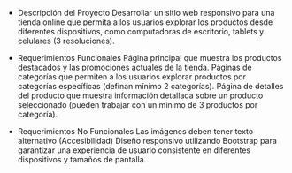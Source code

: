 * Descripción del Proyecto
Desarrollar un sitio web responsivo para una tienda online que permita a los usuarios explorar los productos desde diferentes dispositivos, como computadoras de escritorio, tablets y celulares (3 resoluciones).
 
* Requerimientos Funcionales
Página principal que muestra los productos destacados y las promociones actuales de la tienda.
Páginas de categorías que permiten a los usuarios explorar productos por categorías específicas (definan mínimo 2 categorías).
Página de detalles del producto que muestra información detallada sobre un producto seleccionado (pueden trabajar con un mínimo de 3 productos por categoría).

* Requerimientos No Funcionales
Las imágenes deben tener texto alternativo (Accesibilidad)
Diseño responsivo utilizando Bootstrap para garantizar una experiencia de usuario consistente en diferentes dispositivos y tamaños de pantalla.



